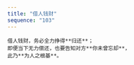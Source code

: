 ```yaml
---
title: "借人钱财"
sequence: "103"
---
```


```text
借人钱财，务必全力挣得**归还**；
即便当下无力偿还，也要告知对方**你未曾忘却**，
此乃**为人之根基**。
```
